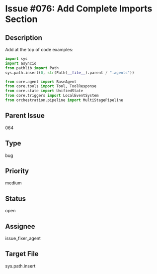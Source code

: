 # Issue #076: Add Complete Imports Section

## Description
Add at the top of code examples:
```python
import sys
import asyncio
from pathlib import Path
sys.path.insert(0, str(Path(__file__).parent / ".agents"))

from core.agent import BaseAgent
from core.tools import Tool, ToolResponse
from core.state import UnifiedState
from core.triggers import LocalEventSystem
from orchestration.pipeline import MultiStagePipeline
```

## Parent Issue
064

## Type
bug

## Priority
medium

## Status
open

## Assignee
issue_fixer_agent

## Target File
sys.path.insert
